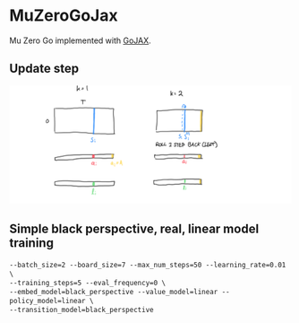 # MuZeroGoJax

Mu Zero Go implemented with [GoJAX](https://github.com/aigagror/GoJAX).

## Update step

![update step diagram](images/update_step.png)

## Simple black perspective, real, linear model training

```shell
--batch_size=2 --board_size=7 --max_num_steps=50 --learning_rate=0.01 \
--training_steps=5 --eval_frequency=0 \
--embed_model=black_perspective --value_model=linear --policy_model=linear \
--transition_model=black_perspective
```

